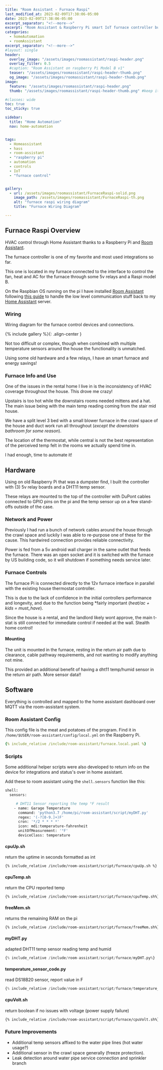 ```yaml
---
title: "Room Assistant - Furnace Raspi"
last_modified_at: 2023-02-09T17:38:06-05:00
date: 2023-02-09T17:38:06-05:00
excerpt_separator: "<!--more-->"
excerpt: "Room Assistant & Raspberry Pi smart IoT furnace controller built for Home Assistant HVAC control."
categories:
  - homeAutomation
  - roomAssistant
excerpt_separator: "<!--more-->"
#layout: single
header:
  overlay_image: "/assets/images/roomassistant/raspi-header.png"
  overlay_filter: 0.5
  #caption: "Room Assistant on raspberry Pi Model B v1"
  teaser: "/assets/images/roomassistant/raspi-header-thumb.png"
  og_image: "/assets/images/roomassistant/raspi-header-thumb.png"
image:
  feature: "/assets/images/roomassistant/raspi-header.png"
  thumb: "/assets/images/roomassistant/raspi-header-thumb.png" #keep it square 200x200 px is good

#classes: wide
toc: true
toc_sticky: true

sidebar:
  title: "Home Automation"
  nav: home-automation


tags:
  - Homeassistant
  - hass
  - room-assistant
  - "raspberry pi"
  - automation
  - controls
  - IoT
  - "furnace control"


gallery:
  - url: /assets/images/roomassistant/FurnaceRaspi-solid.png
    image_path: /assets/images/roomassistant/FurnaceRaspi-th.png
    alt: "furnace raspi wiring diagram"
    title: "Furnace Wiring Diagram"

---
```



## Furnace Raspi Overview

HVAC control through Home Assistant thanks to a Raspberry Pi and [Room Assistant](https://www.room-assistant.io/).

<!--more-->

The furnace controller is one of my favorite and most used integrations so far.

This one is located in my furnace connected to the interface to control the fan, heat and AC for the furnace through some 5v relays and a Raspi model B.

On the Raspbian OS running on the pi I have installed [Room Assistant](https://www.room-assistant.io/) following [this guide](/homeautomation/roomassistant/RoomAssistant/) to handle the low level communication stuff back to my [Home Assistant](https://www.room-assistant.io/) server.


### Wiring 

Wiring diagram for the furnace control devices and connections.

{% include gallery %}{: .align-center }

Not too difficult or complex, though when combined with multiple temperature sensors around the house the functionality is unmatched. 

Using some old hardware and a few relays, I have an smart furnace and energy savings!

### Furnace Info and Use

One of the issues in the rental home I live in is the inconsistency of HVAC coverage throughout the house. This drove me crazy! 

Upstairs is too hot while the downstairs rooms needed mittens and a hat. The main issue being with the main temp reading coming from the stair mid house.

We have a split level 3 bed with a small blower furnace in the crawl space of the house and duct work run all throughout (*except the downstairs bathroom for some reason*). 

The location of the thermostat, while central is not the best representation of the perceived temp felt in the rooms we actually spend time in.

I had enough, time to automate it!

## Hardware

Using on old Raspberry Pi that was a dumpster find, I built the controller with (3) 5v relay boards and a DHT11 temp sensor.

These relays are mounted to the top of the controller with DuPont cables connected to GPIO pins on the pi and the temp sensor up on a few stand-offs outside of the case.


### Network and Power

Previously I had run a bunch of network cables around the house through the crawl space and luckily I was able to re-purpose one of these for the cause. This hardwired connection provides reliable connectivity. 

Power is fed from a 5v android wall charger in the same outlet that feeds the furnace. There was an open socket and it is switched with the furnace by US building code, so it will shutdown if something needs service later.

### Furnace Controls

The furnace Pi is connected directly to the 12v furnace interface in parallel with the existing house thermostat controller.

This is due to the lack of confidence in the initial controllers performance and longevity, and due to the function being \*fairly important (*heat/ac + kids = must_have*).

Since the house is a rental, and the landlord likely wont approve, the main t-stat is still connected for immediate control if needed at the wall. Stealth home control!

#### Mounting

The unit is mounted in the furnace, resting in the return air path due to clearance, cable pathway requirements, and not wanting to modify anything not mine. 

This provided an additional benefit of having a dht11 temp/humid sensor in the return air path. More sensor data!!

## Software

Everything is controlled and mapped to the home assistant dashboard over MQTT via the room-assistant system. 

### Room Assistant Config

This config file is the meat and potatoes of the program. Find it in  `/home/$USER/room-assistant/config/local.yml` on the Raspberry Pi.

```yaml
{% include_relative /include/room-assistant/furnace.local.yaml %}
```

### Scripts

Some additional helper scripts were also developed to return info on the device for integrations and status's over in home assistant. 

Add these to room assistant using the `shell.sensors` function like this:

```bash
shell:
  sensors:

     # DHT11 Sensor reporting the temp °F result
    - name: Garage Temperature
      command: 'python3.7 /home/pi/room-assistant/script/myDHT.py'
      regex: '(-?[0-9.]+)F'
      cron: '*/2 * * * *'
      icon: mdi:temperature-fahrenheit
      unitOfMeasurement: '°F'
      deviceClass: temperature
```

#### cpuUp.sh

return the uptime in seconds formatted as int

```bash
{% include_relative /include/room-assistant/script/furnace/cpuUp.sh %}
```

#### cpuTemp.sh

return the CPU reported temp

```bash
{% include_relative /include/room-assistant/script/furnace/cpuTemp.sh%}
```

#### freeMem.sh

returns the remaining RAM on the pi

```bash
{% include_relative /include/room-assistant/script/furnace/freeMem.sh%}
```

#### myDHT.py

adapted DHT11 temp sensor reading temp and humid

```py
{% include_relative /include/room-assistant/script/furnace/myDHT.py%}
```

#### temperature_sensor_code.py

read DS18B20 sensor, report value in F

```py
{% include_relative /include/room-assistant/script/furnace/temperature_sensor_code.py%}
```

#### cpuVolt.sh

return boolean if no issues with voltage (power supply failure)

```bash
{% include_relative /include/room-assistant/script/furnace/cpuVolt.sh%}
```


### Future Improvements

- Additional temp sensors affixed to the water pipe lines (hot water usage?) 
- Additional sensor in the crawl space generally (freeze protection).
- Leak detection around water pipe service connection and sprinkler branch
